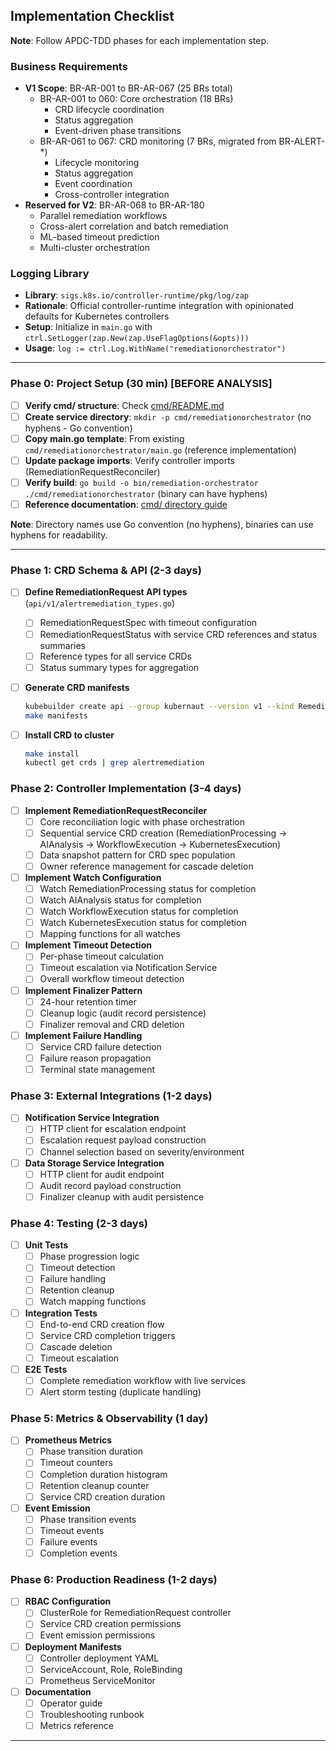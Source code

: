 ## Implementation Checklist

**Note**: Follow APDC-TDD phases for each implementation step.

### Business Requirements

- **V1 Scope**: BR-AR-001 to BR-AR-067 (25 BRs total)
  - BR-AR-001 to 060: Core orchestration (18 BRs)
    - CRD lifecycle coordination
    - Status aggregation
    - Event-driven phase transitions
  - BR-AR-061 to 067: CRD monitoring (7 BRs, migrated from BR-ALERT-*)
    - Lifecycle monitoring
    - Status aggregation
    - Event coordination
    - Cross-controller integration
- **Reserved for V2**: BR-AR-068 to BR-AR-180
  - Parallel remediation workflows
  - Cross-alert correlation and batch remediation
  - ML-based timeout prediction
  - Multi-cluster orchestration

### Logging Library

- **Library**: `sigs.k8s.io/controller-runtime/pkg/log/zap`
- **Rationale**: Official controller-runtime integration with opinionated defaults for Kubernetes controllers
- **Setup**: Initialize in `main.go` with `ctrl.SetLogger(zap.New(zap.UseFlagOptions(&opts)))`
- **Usage**: `log := ctrl.Log.WithName("remediationorchestrator")`

---

### Phase 0: Project Setup (30 min) [BEFORE ANALYSIS]

- [ ] **Verify cmd/ structure**: Check [cmd/README.md](../../../../cmd/README.md)
- [ ] **Create service directory**: `mkdir -p cmd/remediationorchestrator` (no hyphens - Go convention)
- [ ] **Copy main.go template**: From existing `cmd/remediationorchestrator/main.go` (reference implementation)
- [ ] **Update package imports**: Verify controller imports (RemediationRequestReconciler)
- [ ] **Verify build**: `go build -o bin/remediation-orchestrator ./cmd/remediationorchestrator` (binary can have hyphens)
- [ ] **Reference documentation**: [cmd/ directory guide](../../../../cmd/README.md)

**Note**: Directory names use Go convention (no hyphens), binaries can use hyphens for readability.

---

### Phase 1: CRD Schema & API (2-3 days)

- [ ] **Define RemediationRequest API types** (`api/v1/alertremediation_types.go`)
  - [ ] RemediationRequestSpec with timeout configuration
  - [ ] RemediationRequestStatus with service CRD references and status summaries
  - [ ] Reference types for all service CRDs
  - [ ] Status summary types for aggregation

- [ ] **Generate CRD manifests**
  ```bash
  kubebuilder create api --group kubernaut --version v1 --kind RemediationRequest
  make manifests
  ```

- [ ] **Install CRD to cluster**
  ```bash
  make install
  kubectl get crds | grep alertremediation
  ```

### Phase 2: Controller Implementation (3-4 days)

- [ ] **Implement RemediationRequestReconciler**
  - [ ] Core reconciliation logic with phase orchestration
  - [ ] Sequential service CRD creation (RemediationProcessing → AIAnalysis → WorkflowExecution → KubernetesExecution)
  - [ ] Data snapshot pattern for CRD spec population
  - [ ] Owner reference management for cascade deletion

- [ ] **Implement Watch Configuration**
  - [ ] Watch RemediationProcessing status for completion
  - [ ] Watch AIAnalysis status for completion
  - [ ] Watch WorkflowExecution status for completion
  - [ ] Watch KubernetesExecution status for completion
  - [ ] Mapping functions for all watches

- [ ] **Implement Timeout Detection**
  - [ ] Per-phase timeout calculation
  - [ ] Timeout escalation via Notification Service
  - [ ] Overall workflow timeout detection

- [ ] **Implement Finalizer Pattern**
  - [ ] 24-hour retention timer
  - [ ] Cleanup logic (audit record persistence)
  - [ ] Finalizer removal and CRD deletion

- [ ] **Implement Failure Handling**
  - [ ] Service CRD failure detection
  - [ ] Failure reason propagation
  - [ ] Terminal state management

### Phase 3: External Integrations (1-2 days)

- [ ] **Notification Service Integration**
  - [ ] HTTP client for escalation endpoint
  - [ ] Escalation request payload construction
  - [ ] Channel selection based on severity/environment

- [ ] **Data Storage Service Integration**
  - [ ] HTTP client for audit endpoint
  - [ ] Audit record payload construction
  - [ ] Finalizer cleanup with audit persistence

### Phase 4: Testing (2-3 days)

- [ ] **Unit Tests**
  - [ ] Phase progression logic
  - [ ] Timeout detection
  - [ ] Failure handling
  - [ ] Retention cleanup
  - [ ] Watch mapping functions

- [ ] **Integration Tests**
  - [ ] End-to-end CRD creation flow
  - [ ] Service CRD completion triggers
  - [ ] Cascade deletion
  - [ ] Timeout escalation

- [ ] **E2E Tests**
  - [ ] Complete remediation workflow with live services
  - [ ] Alert storm testing (duplicate handling)

### Phase 5: Metrics & Observability (1 day)

- [ ] **Prometheus Metrics**
  - [ ] Phase transition duration
  - [ ] Timeout counters
  - [ ] Completion duration histogram
  - [ ] Retention cleanup counter
  - [ ] Service CRD creation duration

- [ ] **Event Emission**
  - [ ] Phase transition events
  - [ ] Timeout events
  - [ ] Failure events
  - [ ] Completion events

### Phase 6: Production Readiness (1-2 days)

- [ ] **RBAC Configuration**
  - [ ] ClusterRole for RemediationRequest controller
  - [ ] Service CRD creation permissions
  - [ ] Event emission permissions

- [ ] **Deployment Manifests**
  - [ ] Controller deployment YAML
  - [ ] ServiceAccount, Role, RoleBinding
  - [ ] Prometheus ServiceMonitor

- [ ] **Documentation**
  - [ ] Operator guide
  - [ ] Troubleshooting runbook
  - [ ] Metrics reference

---

